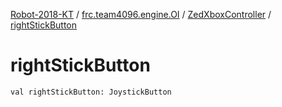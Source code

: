 [Robot-2018-KT](../../index.md) / [frc.team4096.engine.OI](../index.md) / [ZedXboxController](index.md) / [rightStickButton](./right-stick-button.md)

# rightStickButton

`val rightStickButton: JoystickButton`